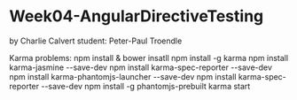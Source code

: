 # Week04-AngularDirectiveTesting
by Charlie Calvert
student: Peter-Paul Troendle


Karma problems:
npm install & bower insatll
npm install -g karma
npm install karma-jasmine --save-dev
npm install karma-spec-reporter --save-dev
npm install karma-phantomjs-launcher --save-dev
npm install karma-spec-reporter --save-dev
npm install -g phantomjs-prebuilt
karma start